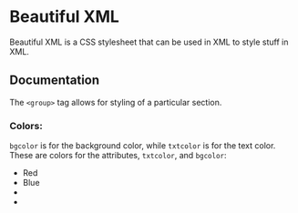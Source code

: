 # Beautiful XML

Beautiful XML is a CSS stylesheet that can be used in XML to style stuff in XML.

## Documentation
The `<group>` tag allows for styling of a particular section.

### Colors:
`bgcolor` is for the background color, while `txtcolor` is for the text color.
These are colors for the attributes, `txtcolor`, and `bgcolor`:
* Red
* Blue
*
*
